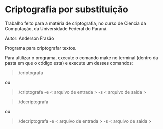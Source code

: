 # Criptografia por substituição

Trabalho feito para a matéria de criptografia, no curso de Ciencia da Computação, da Universidade Federal do Paraná.

Autor:
Anderson Frasão

Programa para criptografar textos.

Para ultilizar o programa, execute o comando make no terminal (dentro da pasta em que o código esta) e execute um desses comandos:

> ./criptografa

ou

> ./criptografa -e < arquivo de entrada > -s < arquivo de saida >

> ./decriptografa

ou

> ./decriptografa -e < arquivo de entrada > -s < arquivo de saida >
